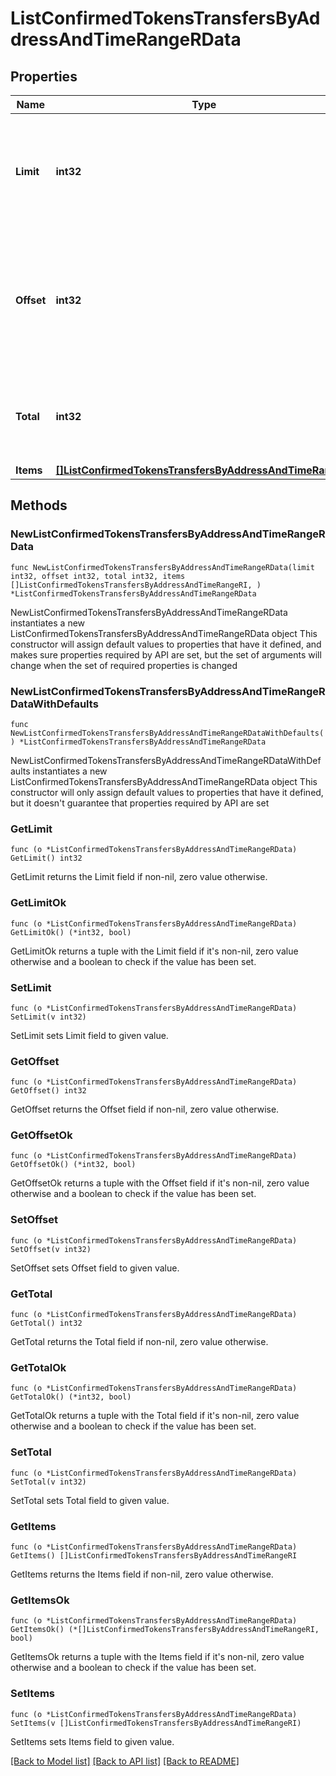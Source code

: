 # ListConfirmedTokensTransfersByAddressAndTimeRangeRData

## Properties

Name | Type | Description | Notes
------------ | ------------- | ------------- | -------------
**Limit** | **int32** | Defines how many items should be returned in the response per page basis. | 
**Offset** | **int32** | The starting index of the response items, i.e. where the response should start listing the returned items. | 
**Total** | **int32** | Defines the total number of items returned in the response. | 
**Items** | [**[]ListConfirmedTokensTransfersByAddressAndTimeRangeRI**](ListConfirmedTokensTransfersByAddressAndTimeRangeRI.md) |  | 

## Methods

### NewListConfirmedTokensTransfersByAddressAndTimeRangeRData

`func NewListConfirmedTokensTransfersByAddressAndTimeRangeRData(limit int32, offset int32, total int32, items []ListConfirmedTokensTransfersByAddressAndTimeRangeRI, ) *ListConfirmedTokensTransfersByAddressAndTimeRangeRData`

NewListConfirmedTokensTransfersByAddressAndTimeRangeRData instantiates a new ListConfirmedTokensTransfersByAddressAndTimeRangeRData object
This constructor will assign default values to properties that have it defined,
and makes sure properties required by API are set, but the set of arguments
will change when the set of required properties is changed

### NewListConfirmedTokensTransfersByAddressAndTimeRangeRDataWithDefaults

`func NewListConfirmedTokensTransfersByAddressAndTimeRangeRDataWithDefaults() *ListConfirmedTokensTransfersByAddressAndTimeRangeRData`

NewListConfirmedTokensTransfersByAddressAndTimeRangeRDataWithDefaults instantiates a new ListConfirmedTokensTransfersByAddressAndTimeRangeRData object
This constructor will only assign default values to properties that have it defined,
but it doesn't guarantee that properties required by API are set

### GetLimit

`func (o *ListConfirmedTokensTransfersByAddressAndTimeRangeRData) GetLimit() int32`

GetLimit returns the Limit field if non-nil, zero value otherwise.

### GetLimitOk

`func (o *ListConfirmedTokensTransfersByAddressAndTimeRangeRData) GetLimitOk() (*int32, bool)`

GetLimitOk returns a tuple with the Limit field if it's non-nil, zero value otherwise
and a boolean to check if the value has been set.

### SetLimit

`func (o *ListConfirmedTokensTransfersByAddressAndTimeRangeRData) SetLimit(v int32)`

SetLimit sets Limit field to given value.


### GetOffset

`func (o *ListConfirmedTokensTransfersByAddressAndTimeRangeRData) GetOffset() int32`

GetOffset returns the Offset field if non-nil, zero value otherwise.

### GetOffsetOk

`func (o *ListConfirmedTokensTransfersByAddressAndTimeRangeRData) GetOffsetOk() (*int32, bool)`

GetOffsetOk returns a tuple with the Offset field if it's non-nil, zero value otherwise
and a boolean to check if the value has been set.

### SetOffset

`func (o *ListConfirmedTokensTransfersByAddressAndTimeRangeRData) SetOffset(v int32)`

SetOffset sets Offset field to given value.


### GetTotal

`func (o *ListConfirmedTokensTransfersByAddressAndTimeRangeRData) GetTotal() int32`

GetTotal returns the Total field if non-nil, zero value otherwise.

### GetTotalOk

`func (o *ListConfirmedTokensTransfersByAddressAndTimeRangeRData) GetTotalOk() (*int32, bool)`

GetTotalOk returns a tuple with the Total field if it's non-nil, zero value otherwise
and a boolean to check if the value has been set.

### SetTotal

`func (o *ListConfirmedTokensTransfersByAddressAndTimeRangeRData) SetTotal(v int32)`

SetTotal sets Total field to given value.


### GetItems

`func (o *ListConfirmedTokensTransfersByAddressAndTimeRangeRData) GetItems() []ListConfirmedTokensTransfersByAddressAndTimeRangeRI`

GetItems returns the Items field if non-nil, zero value otherwise.

### GetItemsOk

`func (o *ListConfirmedTokensTransfersByAddressAndTimeRangeRData) GetItemsOk() (*[]ListConfirmedTokensTransfersByAddressAndTimeRangeRI, bool)`

GetItemsOk returns a tuple with the Items field if it's non-nil, zero value otherwise
and a boolean to check if the value has been set.

### SetItems

`func (o *ListConfirmedTokensTransfersByAddressAndTimeRangeRData) SetItems(v []ListConfirmedTokensTransfersByAddressAndTimeRangeRI)`

SetItems sets Items field to given value.



[[Back to Model list]](../README.md#documentation-for-models) [[Back to API list]](../README.md#documentation-for-api-endpoints) [[Back to README]](../README.md)


